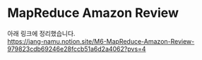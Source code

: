 # MapReduce Amazon Review

아래 링크에 정리했습니다.  
https://jang-namu.notion.site/M6-MapReduce-Amazon-Review-979823cdb69246e28fccb51a6d2a4062?pvs=4